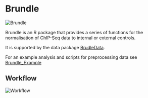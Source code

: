 # Brundle
![Brundle](http://andrewholding.com/img/research/brundle_outline.png)

Brundle is an R package that provides a series of functions for the normalisation of ChIP-Seq data
to internal or external controls. 

It is supported by the data package [BrudleData](https://github.com/andrewholding/BrundleData).

For an example analysis and scripts for preprocessing data see [Brundle_Example](https://github.com/andrewholding/Brundle_Example)

## Workflow

![Workflow](https://cdn.rawgit.com/andrewholding/Brundle_Example/master/images/workflow.svg)
